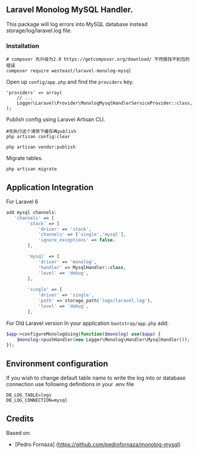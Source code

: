 ## Laravel Monolog MySQL Handler.

This package will log errors into MySQL database instead storage/log/laravel.log file.

### Installation

~~~
# composer 先升级为2.0 https://getcomposer.org/download/ 不然报找不到包的错误
composer require westeast/laravel-monolog-mysql
~~~

Open up `config/app.php` and find the `providers` key.

~~~
'providers' => array(
    // ...
    Logger\Laravel\Provider\MonologMysqlHandlerServiceProvider::class,
);
~~~

Publish config using Laravel Artisan CLI.

~~~
#先执行这个清除下缓存再publish
php artisan config:clear

php artisan vendor:publish

~~~

Migrate tables.

~~~
php artisan migrate
~~~

## Application Integration
For Laravel 6
~~~php
add mysql channels:
   'channels' => [
        'stack' => [
            'driver' => 'stack',
            'channels' => ['single','mysql'],
            'ignore_exceptions' => false,
        ],

        'mysql' => [
            'driver' => 'monolog',
            'handler' => MysqlHandler::class,
            'level' => 'debug',
        ],
        
        'single' => [
            'driver' => 'single',
            'path' => storage_path('logs/laravel.log'),
            'level' => 'debug',
        ],

~~~


For Old Laravel version In your application `bootstrap/app.php` add:

~~~php
$app->configureMonologUsing(function($monolog) use($app) {
    $monolog->pushHandler(new Logger\Monolog\Handler\MysqlHandler());
});
~~~

## Environment configuration

If you wish to change default table name to write the log into or database connection use following definitions in your .env file

~~~
DB_LOG_TABLE=logs
DB_LOG_CONNECTION=mysql
~~~

## Credits

Based on:

- [Pedro Fornaza] (https://github.com/pedrofornaza/monolog-mysql)
